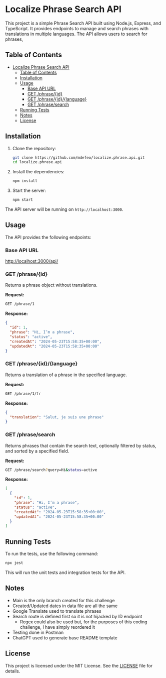 # Localize Phrase Search API

This project is a simple Phrase Search API built using Node.js, Express, and TypeScript. It provides endpoints to manage and search phrases with translations in multiple languages. The API allows users to search for phrases,

## Table of Contents

- [Localize Phrase Search API](#localize-phrase-search-api)
  - [Table of Contents](#table-of-contents)
  - [Installation](#installation)
  - [Usage](#usage)
    - [Base API URL](#base-api-url)
    - [GET /phrase/{id}](#get-phraseid)
    - [GET /phrase/{id}/{language}](#get-phraseidlanguage)
    - [GET /phrase/search](#get-phrasesearch)
  - [Running Tests](#running-tests)
  - [Notes](#notes)
  - [License](#license)

## Installation

1. Clone the repository:

   ```sh
   git clone https://github.com/mdefeo/localize.phrase.api.git
   cd localize.phrase.api
   ```

2. Install the dependencies:

   ```sh
   npm install
   ```

3. Start the server:

   ```sh
   npm start
   ```

The API server will be running on `http://localhost:3000`.

## Usage

The API provides the following endpoints:

### Base API URL

[http://localhost:3000/api/](http://localhost:3000/api/)

### GET /phrase/{id}

Returns a phrase object without translations.

**Request:**

```sh
GET /phrase/1
```

**Response:**

```json
{
  "id": 1,
  "phrase": "Hi, I’m a phrase",
  "status": "active",
  "createdAt": "2024-05-23T15:58:35+00:00",
  "updatedAt": "2024-05-23T15:58:35+00:00"
}
```

### GET /phrase/{id}/{language}

Returns a translation of a phrase in the specified language.

**Request:**

```sh
GET /phrase/1/fr
```

**Response:**

```json
{
  "translation": "Salut, je suis une phrase"
}
```

### GET /phrase/search

Returns phrases that contain the search text, optionally filtered by status, and sorted by a specified field.

**Request:**

```sh
GET /phrase/search?query=Hi&status=active
```

**Response:**

```json
[
  {
    "id": 1,
    "phrase": "Hi, I’m a phrase",
    "status": "active",
    "createdAt": "2024-05-23T15:58:35+00:00",
    "updatedAt": "2024-05-23T15:58:35+00:00"
  }
]
```

## Running Tests

To run the tests, use the following command:

```sh
npx jest
```

This will run the unit tests and integration tests for the API.

## Notes

- Main is the only branch created for this challenge
- Created/Updated dates in data file are all the same
- Google Translate used to translate phrases
- Search route is defined first so it is not hijacked by ID endpoint
  - Regex could also be used but, for the purposes of this coding challenge, I have simply reordered it
- Testing done in Postman
- ChatGPT used to generate base README template

## License

This project is licensed under the MIT License. See the [LICENSE](LICENSE) file for details.
